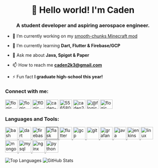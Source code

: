 <h1 align="center">👋 Hello world! I'm Caden</h1>
<h3 align="center">A student developer and aspiring aerospace engineer.</h3>

- 🔭 I’m currently working on my [smooth-chunks Minecraft mod](https://github.com/fl0gic/smooth-chunks)

- 🌱 I’m currently learning **Dart, Flutter & Firebase/GCP**

- 💬 Ask me about **Java, Spigot & Paper**

- 📫 How to reach me **caden2k3@gmail.com**

- ⚡ Fun fact **I graduate high-school this year!**

<p align="left">
<h3 align="left">Connect with me:</h3>
<a href="https://codepen.io/flogic" target="blank"><img align="center" src="https://cdn.jsdelivr.net/npm/simple-icons@3.0.1/icons/codepen.svg" alt="flogic" height="30" width="40" /></a>
<a href="https://dev.to/flogic" target="blank"><img align="center" src="https://cdn.jsdelivr.net/npm/simple-icons@3.0.1/icons/dev-dot-to.svg" alt="flogic" height="30" width="40" /></a>
<a href="https://twitter.com/fl0gic" target="blank"><img align="center" src="https://cdn.jsdelivr.net/npm/simple-icons@3.0.1/icons/twitter.svg" alt="fl0gic" height="30" width="40" /></a>
<a href="https://linkedin.com/in/caden-kriese" target="blank"><img align="center" src="https://cdn.jsdelivr.net/npm/simple-icons@3.0.1/icons/linkedin.svg" alt="caden-kriese" height="30" width="40" /></a>
<a href="https://stackoverflow.com/users/5565806" target="blank"><img align="center" src="https://cdn.jsdelivr.net/npm/simple-icons@3.0.1/icons/stackoverflow.svg" alt="5565806" height="30" width="40" /></a>
<a href="https://instagram.com/caden2k3" target="blank"><img align="center" src="https://cdn.jsdelivr.net/npm/simple-icons@3.0.1/icons/instagram.svg" alt="caden2k3" height="30" width="40" /></a>
<a href="https://medium.com/@flogic" target="blank"><img align="center" src="https://cdn.jsdelivr.net/npm/simple-icons@3.0.1/icons/medium.svg" alt="@flogic" height="30" width="40" /></a>
<a href="https://www.youtube.com/gamerking195" target="blank"><img align="center" src="https://cdn.jsdelivr.net/npm/simple-icons@3.0.1/icons/youtube.svg" alt="flogic" height="30" width="40" /></a>
</p>

<h3 align="left">Languages and Tools:</h3>
<p align="left"> <a href="https://www.gnu.org/software/bash/" target="_blank"> <img src="https://www.vectorlogo.zone/logos/gnu_bash/gnu_bash-icon.svg" alt="bash" width="40" height="40"/> </a> <a href="https://dart.dev" target="_blank"> <img src="https://www.vectorlogo.zone/logos/dartlang/dartlang-icon.svg" alt="dart" width="40" height="40"/> </a> <a href="https://firebase.google.com/" target="_blank"> <img src="https://www.vectorlogo.zone/logos/firebase/firebase-icon.svg" alt="firebase" width="40" height="40"/> </a> <a href="" target="_blank"> <img src="https://www.vectorlogo.zone/logos/pocoo_flask/pocoo_flask-icon.svg" alt="flask" width="40" height="40"/> </a> <a href="https://flutter.dev" target="_blank"> <img src="https://www.vectorlogo.zone/logos/flutterio/flutterio-icon.svg" alt="flutter" width="40" height="40"/> </a> <a href="https://cloud.google.com" target="_blank"> <img src="https://www.vectorlogo.zone/logos/google_cloud/google_cloud-icon.svg" alt="gcp" width="40" height="40"/> </a> <a href="https://git-scm.com/" target="_blank"> <img src="https://www.vectorlogo.zone/logos/git-scm/git-scm-icon.svg" alt="git" width="40" height="40"/> </a> <a href="https://grafana.com" target="_blank"> <img src="https://www.vectorlogo.zone/logos/grafana/grafana-icon.svg" alt="grafana" width="40" height="40"/> </a> <a href="https://www.java.com" target="_blank"> <img src="https://devicons.github.io/devicon/devicon.git/icons/java/java-original-wordmark.svg" alt="java" width="40" height="40"/> </a> <a href="https://www.jenkins.io" target="_blank"> <img src="https://www.vectorlogo.zone/logos/jenkins/jenkins-icon.svg" alt="jenkins" width="40" height="40"/> </a> <a href="https://www.linux.org/" target="_blank"> <img src="https://devicons.github.io/devicon/devicon.git/icons/linux/linux-original.svg" alt="linux" width="40" height="40"/> </a> <a href="https://www.mongodb.com/" target="_blank"> <img src="https://devicons.github.io/devicon/devicon.git/icons/mongodb/mongodb-original-wordmark.svg" alt="mongodb" width="40" height="40"/> </a> <a href="https://www.mysql.com/" target="_blank"> <img src="https://devicons.github.io/devicon/devicon.git/icons/mysql/mysql-original-wordmark.svg" alt="mysql" width="40" height="40"/> </a> <a href="https://www.nginx.com" target="_blank"> <img src="https://devicons.github.io/devicon/devicon.git/icons/nginx/nginx-original.svg" alt="nginx" width="40" height="40"/> </a> <a href="https://www.python.org" target="_blank"> <img src="https://devicons.github.io/devicon/devicon.git/icons/python/python-original.svg" alt="python" width="40" height="40"/> </a> </p>

<p><img src="https://github-readme-stats.vercel.app/api/top-langs?username=fl0gic&show_icons=true&theme=dark&title_color=56a2fa&text_color=89929d&bg_color=0d1118&hide_border=true&locale=en&layout=compact" alt="Top Languages"/> <img src="https://github-readme-stats.vercel.app/api?username=fl0gic&show_icons=true&theme=dark&title_color=56a2fa&text_color=89929d&bg_color=0d1118&hide_border=true&locale=en" alt="GitHub Stats" /></p>
